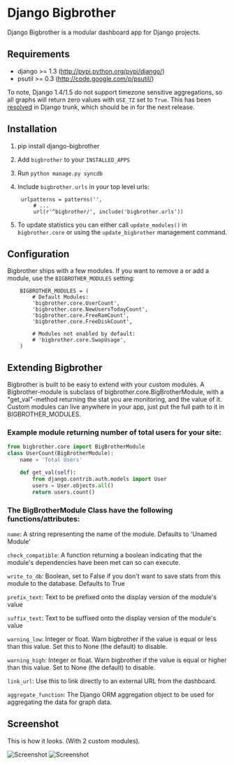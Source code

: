 # Django Bigbrother

Django Bigbrother is a modular dashboard app for Django projects.

## Requirements

* django >= 1.3 (http://pypi.python.org/pypi/django/)
* psutil >= 0.3 (http://code.google.com/p/psutil/)

To note, Django 1.4/1.5 do not support timezone sensitive aggregations, so all graphs will return zero values with `USE_TZ` set to `True`.  This has been [resolved](https://github.com/django/django/pull/715) in Django trunk, which should be in for the next release.

## Installation

1. pip install django-bigbrother

2. Add `bigbrother` to your `INSTALLED_APPS`

3. Run `python manage.py syncdb`

4. Include `bigbrother.urls` in your top level urls:

		urlpatterns = patterns('',
			# ...
			url(r'^bigbrother/', include('bigbrother.urls'))

5. To update statistics you can either call `update_modules()` in `bigbrother.core` or using the `update_bigbrother` management command.

## Configuration

Bigbrother ships with a few modules. If you want to remove a or add a module, use the  `BIGBROTHER_MODULES` setting:

		BIGBROTHER_MODULES = (
			# Default Modules:
	    	'bigbrother.core.UserCount',
	    	'bigbrother.core.NewUsersTodayCount',
	    	'bigbrother.core.FreeRamCount',
	    	'bigbrother.core.FreeDiskCount',

	    	# Modules not enabled by default:
	    	# 'bigbrother.core.SwapUsage',
		)

## Extending Bigbrother

Bigbrother is built to be easy to extend with your custom modules. A Bigbrother-module is subclass of bigbrother.core.BigBrotherModule, with a "get_val"-method returning the stat you are monitoring, and the value of it. Custom modules can live anywhere in your app, just put the full path to it in BIGBROTHER_MODULES.

### Example module returning number of total users for your site:

```python
from bigbrother.core import BigBrotherModule
class UserCount(BigBrotherModule):
    name = 'Total Users'

    def get_val(self):
        from django.contrib.auth.models import User
        users = User.objects.all()
        return users.count()
```

### The BigBrotherModule Class have the following functions/attributes:

`name`: A string representing the name of the module. Defaults to 'Unamed Module'

`check_compatible`: A function returning a boolean indicating that the module's dependencies have been met can so can execute.

`write_to_db`: Boolean, set to False if you don't want to save stats from this module to the database. Defaults to True

`prefix_text`: Text to be prefixed onto the display version of the module's value

`suffix_text`: Text to be suffixed onto the display version of the module's value

`warning_low`: Integer or float. Warn bigbrother if the value is equal or less than this value. Set this to None (the default) to disable.

`warning_high`: Integer or float. Warn bigbrother if the value is equal or higher than this value. Set to None (the default) to disable.

`link_url`: Use this to link directly to an external URL from the dashboard.

`aggregate_function`: The Django ORM aggregation object to be used for aggregating the data for graph data.


## Screenshot

This is how it looks. (With 2 custom modules).

![Screenshot](http://c544632.r32.cf2.rackcdn.com/bigbrother.png)
![Screenshot](http://c544632.r32.cf2.rackcdn.com/bigbrother-graph.png)
